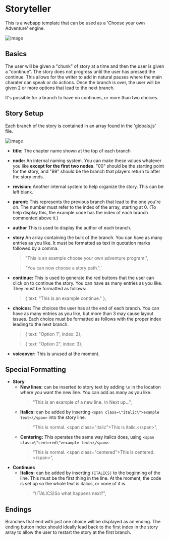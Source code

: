 # Storyteller

This is a webapp template that can be used as a 'Choose your own Adventure' engine. 

![image](https://github.com/GavinBuckley/Storyteller/assets/31485432/17ee4780-7ce4-407e-b693-9f2ed5028564)

## Basics

The user will be given a "chunk" of story at a time and then the user is given a "continue". The story does not progress until the user has pressed the continue. This allows for the writer to add in natural pauses where the main charater can speak or do actions. Once the branch is over, the user will be given 2 or more options that lead to the next branch. 

It's possible for a branch to have no continues, or more than two choices. 

## Story Setup
Each branch of the story is contained in an array found in the 'globals.js' file.

![image](https://github.com/GavinBuckley/Storyteller/assets/31485432/ec39add8-2e4c-4e35-8155-ae8b5cc736ad)

* **title:** The chapter name shown at the top of each branch
* **node:** An internal naming system. You can make these values whatever you like **except for the first two nodes**. "00" should be the starting point for the story, and "99" should be the branch that players return to after the story ends.
* **revision:** Another internal system to help organize the story. This can be left blank.
* **parent:** This represents the previous branch that lead to the one you're on. The number must refer to the index of the array, starting at 0. (To help display this, the example code has the index of each branch commented above it.)
* **author** This is used to display the author of each branch.
* **story** An array containing the bulk of the branch. You can have as many entries as you like. It must be formatted as text in quotation marks followed by a comma.
  >  "This is an example choose your own adventure program.",

  >  "You can now choose a story path.",`
* **continue:** This is used to generate the red buttons that the user can click on to continue the story. You can have as many entries as you like. They must be formatted as follows:
  >{ text: "This is an example continue." },
* **choices:** The choices the user has at the end of each branch. You can have as many entries as you like, but more than 3 may cause layout issues. Each choice must be formatted as follows with the proper index leading to the next branch.
  >{ text: "Option 1", index: 2},
  
  >{ text: "Option 2", index: 3},
* **voiceover:** This is unused at the moment. 

## Special Formatting

* **Story**
  * **New lines:** can be inserted to story text by adding `\n` in the location where you want the new line. You can add as many as you like. 
    > "This is an example of a new line. \n Next up...",
  * **Italics:** can be added by inserting `<span class=\"italic\">example text<\/span>` into the story line.
    > "This is normal. <span class=\"italic\">This is italic.<\/span>",
  * **Centering:** This operates the same way italics does, using `<span class=\"centered\">example text<\/span>`.
    > "This is normal. <span class=\"centered\">This is centered.<\/span>",
* **Continues**
  * **Italics:** can be added by inserting `(ITALICS)` to the beginning of the line. This must be the first thing in the line. At the moment, the code is set up so the whole text is italics, or none of it is.
    > "(ITALICS)So what happens next?",

## Endings

Branches that end with just one choice will be displayed as an ending. The ending button index should ideally lead back to the first index in the story array to allow the user to restart the story at the first branch.  
